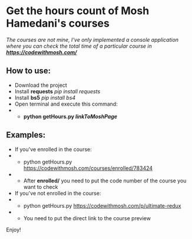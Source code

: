 # Get the hours count of Mosh Hamedani's courses

*The courses are not mine, I've only implemented a console application where you can check the total time of a particular course in **https://codewithmosh.com/***

## How to use:
- Download the project 
- Install **requests** *pip install requests*
- Install **bs5** *pip install bs4*
- Open terminal and execute this command:
- - **python getHours.py *linkToMoshPage*** 

## Examples: 
- If you've enrolled in the course:
- - python getHours.py https://codewithmosh.com/courses/enrolled/783424 
- - After **enrolled/** you need to put the code number of the course you want to check
- If you've not enrolled in the course:
- - python getHours.py https://codewithmosh.com/p/ultimate-redux 
- - You need to put the direct link to the course preview

Enjoy!
